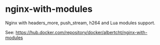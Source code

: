 # nginx-with-modules

Nginx with headers_more, push_stream, h264 and Lua modules support.

See: https://hub.docker.com/repository/docker/albertcht/nginx-with-modules
